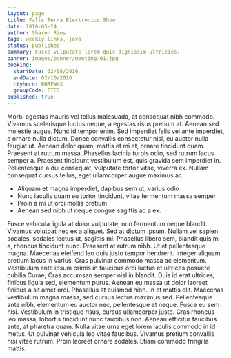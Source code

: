 ```yaml
---
layout: page
title: Falls Terra Electronics Show
date: 2016-05-24
author: Sharon Rios
tags: weekly links, java
status: published
summary: Fusce vulputate lorem quis dignissim ultricies.
banner: images/banner/meeting-01.jpg
booking:
  startDate: 02/08/2016
  endDate: 02/10/2016
  ctyhocn: BHBEWHX
  groupCode: FTES
published: true
---
```

Morbi egestas mauris vel tellus malesuada, at consequat nibh commodo. Vivamus scelerisque luctus neque, a egestas risus pretium at. Aenean sed molestie augue. Nunc id tempor enim. Sed imperdiet felis vel ante imperdiet, a ornare nulla dictum. Donec convallis consectetur nisl, eu auctor nulla feugiat ut. Aenean dolor quam, mattis et mi et, ornare tincidunt quam. Praesent at rutrum massa. Phasellus lacinia turpis odio, sed rutrum lacus semper a. Praesent tincidunt vestibulum est, quis gravida sem imperdiet in. Pellentesque a dui consequat, vulputate tortor vitae, viverra ex. Nullam consequat cursus tellus, eget ullamcorper augue maximus ac.

* Aliquam et magna imperdiet, dapibus sem ut, varius odio
* Nunc iaculis quam eu tortor tincidunt, vitae fermentum massa semper
* Proin a mi ut orci mollis pretium
* Aenean sed nibh ut neque congue sagittis ac a ex.

Fusce vehicula ligula at dolor vulputate, non fermentum neque blandit. Vivamus volutpat nec ex a aliquet. Sed at dictum ipsum. Nullam vel sapien sodales, sodales lectus ut, sagittis mi. Phasellus libero sem, blandit quis mi a, rhoncus tincidunt nunc. Praesent at rutrum nibh. Ut et pellentesque magna. Maecenas eleifend leo quis justo tempor hendrerit. Integer aliquam pretium lacus in varius. Cras pulvinar commodo massa ac elementum. Vestibulum ante ipsum primis in faucibus orci luctus et ultrices posuere cubilia Curae; Cras accumsan semper nisl in blandit. Duis id erat ultrices, finibus ligula sed, elementum purus. Aenean eu massa ut dolor laoreet finibus a sit amet orci. Phasellus at euismod nibh.
In et mattis elit. Maecenas vestibulum magna massa, sed cursus lectus maximus sed. Pellentesque ante nibh, elementum eu auctor nec, pellentesque et neque. Fusce eu sem nisi. Vestibulum in tristique risus, cursus ullamcorper justo. Cras rhoncus leo massa, lobortis tincidunt nunc faucibus non. Aenean efficitur faucibus ante, at pharetra quam. Nulla vitae urna eget lorem iaculis commodo in id metus. Ut pulvinar vehicula leo vitae faucibus. Vivamus pretium convallis nisi vitae rutrum. Proin laoreet ornare sodales. Etiam commodo fringilla mattis.

